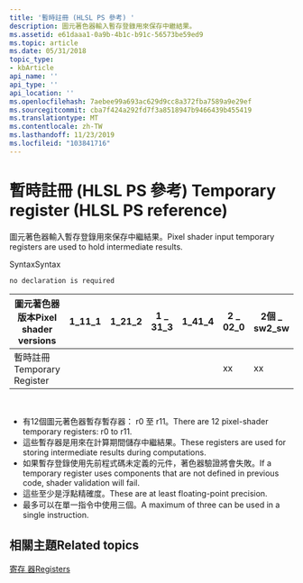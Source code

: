 ```yaml
---
title: '暫時註冊 (HLSL PS 參考) '
description: 圖元著色器輸入暫存登錄用來保存中繼結果。
ms.assetid: e61daaa1-0a9b-4b1c-b91c-56573be59ed9
ms.topic: article
ms.date: 05/31/2018
topic_type:
- kbArticle
api_name: ''
api_type: ''
api_location: ''
ms.openlocfilehash: 7aebee99a693ac629d9cc8a372fba7589a9e29ef
ms.sourcegitcommit: cba7f424a292fd7f3a8518947b9466439b455419
ms.translationtype: MT
ms.contentlocale: zh-TW
ms.lasthandoff: 11/23/2019
ms.locfileid: "103841716"
---
```

# <a name="temporary-register-hlsl-ps-reference"></a><span data-ttu-id="035f9-103">暫時註冊 (HLSL PS 參考) </span><span class="sxs-lookup"><span data-stu-id="035f9-103">Temporary register (HLSL PS reference)</span></span>

<span data-ttu-id="035f9-104">圖元著色器輸入暫存登錄用來保存中繼結果。</span><span class="sxs-lookup"><span data-stu-id="035f9-104">Pixel shader input temporary registers are used to hold intermediate results.</span></span>

<span data-ttu-id="035f9-105">Syntax</span><span class="sxs-lookup"><span data-stu-id="035f9-105">Syntax</span></span>


```
no declaration is required
```





| <span data-ttu-id="035f9-106">圖元著色器版本</span><span class="sxs-lookup"><span data-stu-id="035f9-106">Pixel shader versions</span></span> | <span data-ttu-id="035f9-107">1\_1</span><span class="sxs-lookup"><span data-stu-id="035f9-107">1\_1</span></span> | <span data-ttu-id="035f9-108">1\_2</span><span class="sxs-lookup"><span data-stu-id="035f9-108">1\_2</span></span> | <span data-ttu-id="035f9-109">1 \_ 3</span><span class="sxs-lookup"><span data-stu-id="035f9-109">1\_3</span></span> | <span data-ttu-id="035f9-110">1\_4</span><span class="sxs-lookup"><span data-stu-id="035f9-110">1\_4</span></span> | <span data-ttu-id="035f9-111">2 \_ 0</span><span class="sxs-lookup"><span data-stu-id="035f9-111">2\_0</span></span> | <span data-ttu-id="035f9-112">2個 \_ sw</span><span class="sxs-lookup"><span data-stu-id="035f9-112">2\_sw</span></span> | <span data-ttu-id="035f9-113">2 \_ x</span><span class="sxs-lookup"><span data-stu-id="035f9-113">2\_x</span></span> | <span data-ttu-id="035f9-114">3 \_ 0</span><span class="sxs-lookup"><span data-stu-id="035f9-114">3\_0</span></span> | <span data-ttu-id="035f9-115">3個 \_ sw</span><span class="sxs-lookup"><span data-stu-id="035f9-115">3\_sw</span></span> |
|-----------------------|------|------|------|------|------|-------|------|------|-------|
| <span data-ttu-id="035f9-116">暫時註冊</span><span class="sxs-lookup"><span data-stu-id="035f9-116">Temporary Register</span></span>    |      |      |      |      | <span data-ttu-id="035f9-117">x</span><span class="sxs-lookup"><span data-stu-id="035f9-117">x</span></span>    | <span data-ttu-id="035f9-118">x</span><span class="sxs-lookup"><span data-stu-id="035f9-118">x</span></span>     | <span data-ttu-id="035f9-119">x</span><span class="sxs-lookup"><span data-stu-id="035f9-119">x</span></span>    | <span data-ttu-id="035f9-120">x</span><span class="sxs-lookup"><span data-stu-id="035f9-120">x</span></span>    | <span data-ttu-id="035f9-121">x</span><span class="sxs-lookup"><span data-stu-id="035f9-121">x</span></span>     |



 

-   <span data-ttu-id="035f9-122">有12個圖元著色器暫存暫存器： r0 至 r11。</span><span class="sxs-lookup"><span data-stu-id="035f9-122">There are 12 pixel-shader temporary registers: r0 to r11.</span></span>
-   <span data-ttu-id="035f9-123">這些暫存器是用來在計算期間儲存中繼結果。</span><span class="sxs-lookup"><span data-stu-id="035f9-123">These registers are used for storing intermediate results during computations.</span></span>
-   <span data-ttu-id="035f9-124">如果暫存登錄使用先前程式碼未定義的元件，著色器驗證將會失敗。</span><span class="sxs-lookup"><span data-stu-id="035f9-124">If a temporary register uses components that are not defined in previous code, shader validation will fail.</span></span>
-   <span data-ttu-id="035f9-125">這些至少是浮點精確度。</span><span class="sxs-lookup"><span data-stu-id="035f9-125">These are at least floating-point precision.</span></span>
-   <span data-ttu-id="035f9-126">最多可以在單一指令中使用三個。</span><span class="sxs-lookup"><span data-stu-id="035f9-126">A maximum of three can be used in a single instruction.</span></span>

## <a name="related-topics"></a><span data-ttu-id="035f9-127">相關主題</span><span class="sxs-lookup"><span data-stu-id="035f9-127">Related topics</span></span>

<dl> <dt>

[<span data-ttu-id="035f9-128">寄存 器</span><span class="sxs-lookup"><span data-stu-id="035f9-128">Registers</span></span>](dx9-graphics-reference-asm-ps-registers.md)
</dt> </dl>

 

 




